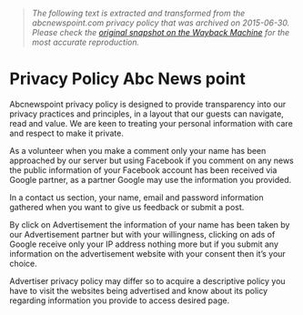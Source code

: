 > *The following text is extracted and transformed from the abcnewspoint.com privacy policy that was archived on 2015-06-30. Please check the [original snapshot on the Wayback Machine](https://web.archive.org/web/20150630061827id_/http%3A//www.abcnewspoint.com/privacy-policy) for the most accurate reproduction.*

# Privacy Policy Abc News point

Abcnewspoint privacy policy is designed to provide transparency into our privacy practices and principles, in a layout that our guests can navigate, read and value. We are keen to treating your personal information with care and respect to make it private.

As a volunteer when you make a comment only your name has been approached by our server but using Facebook if you comment on any news the public information of your Facebook account has been received via Google partner, as a partner Google may use the information you provided.

In a contact us section, your name, email and password information gathered when you want to give us feedback or submit a post.

By click on Advertisement the information of your name has been taken by our Advertisement partner but with your willingness, clicking on ads of Google receive only your IP address nothing more but if you submit any information on the advertisement website with your consent then it’s your choice.

Advertiser privacy policy may differ so to acquire a descriptive policy you have to visit the websites being advertised and know about its policy regarding information you provide to access desired page.
